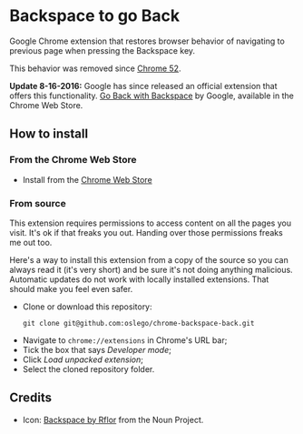 # Backspace to go Back

Google Chrome extension that restores browser behavior of navigating to previous page when pressing the Backspace key.

This behavior was removed since [Chrome 52](https://codereview.chromium.org/1854963002).

**Update 8-16-2016:** Google has since released an official extension that offers this functionality. [Go Back with Backspace](https://chrome.google.com/webstore/detail/go-back-with-backspace/eekailopagacbcdloonjhbiecobagjci) by Google, available in the Chrome Web Store.

## How to install

### From the Chrome Web Store

- Install from the [Chrome Web Store](https://chrome.google.com/webstore/detail/backspace-to-go-back/nlffgllnjjkheddehpolbanogdeaogbc)

### From source

This extension requires permissions to access content on all the pages you visit. It's ok if that freaks you out. Handing over those permissions freaks me out too.

Here's a way to install this extension from a copy of the source so you can always read it (it's very short) and be sure it's not doing anything malicious. Automatic updates do not work with locally installed extensions. That should make you feel even safer.

- Clone or download this repository:
  ```
  git clone git@github.com:oslego/chrome-backspace-back.git
  ```
- Navigate to `chrome://extensions` in Chrome's URL bar;
- Tick the box that says _Developer mode_;
- Click _Load unpacked extension_;
- Select the cloned repository folder.


## Credits
- Icon: [Backspace by Rflor](https://thenounproject.com/term/backspace/300516/) from the Noun Project.
